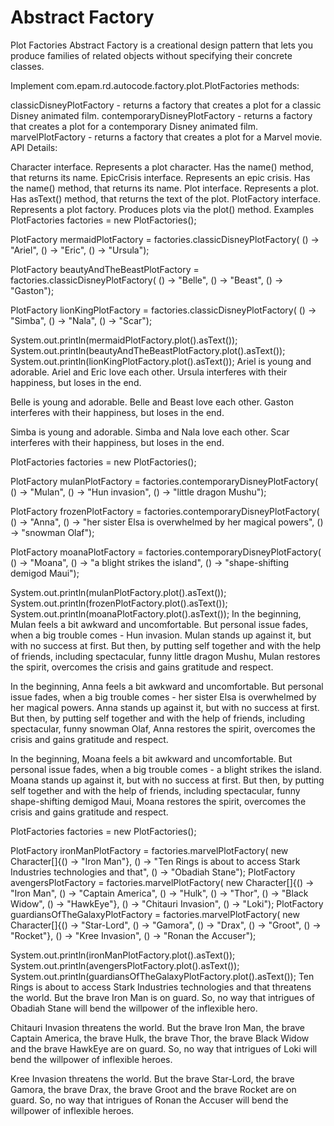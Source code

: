 # Abstract Factory 
Plot Factories
Abstract Factory is a creational design pattern that lets you produce families of related objects without specifying their concrete classes.

Implement com.epam.rd.autocode.factory.plot.PlotFactories methods:

classicDisneyPlotFactory - returns a factory that creates a plot for a classic Disney animated film.
contemporaryDisneyPlotFactory - returns a factory that creates a plot for a contemporary Disney animated film.
marvelPlotFactory - returns a factory that creates a plot for a Marvel movie.
API Details:

Character interface.
Represents a plot character. Has the name() method, that returns its name.
EpicCrisis interface.
Represents an epic crisis. Has the name() method, that returns its name.
Plot interface.
Represents a plot. Has asText() method, that returns the text of the plot.
PlotFactory interface.
Represents a plot factory. Produces plots via the plot() method.
Examples
PlotFactories factories = new PlotFactories();

PlotFactory mermaidPlotFactory = factories.classicDisneyPlotFactory(
() -> "Ariel",
() -> "Eric",
() -> "Ursula");

PlotFactory beautyAndTheBeastPlotFactory = factories.classicDisneyPlotFactory(
() -> "Belle",
() -> "Beast",
() -> "Gaston");

PlotFactory lionKingPlotFactory = factories.classicDisneyPlotFactory(
() -> "Simba",
() -> "Nala",
() -> "Scar");

System.out.println(mermaidPlotFactory.plot().asText());
System.out.println(beautyAndTheBeastPlotFactory.plot().asText());
System.out.println(lionKingPlotFactory.plot().asText());
Ariel is young and adorable. Ariel and Eric love each other. Ursula interferes with their happiness, but loses in the end.

Belle is young and adorable. Belle and Beast love each other. Gaston interferes with their happiness, but loses in the end.

Simba is young and adorable. Simba and Nala love each other. Scar interferes with their happiness, but loses in the end.

PlotFactories factories = new PlotFactories();

PlotFactory mulanPlotFactory = factories.contemporaryDisneyPlotFactory(
() -> "Mulan",
() -> "Hun invasion",
() -> "little dragon Mushu");

PlotFactory frozenPlotFactory = factories.contemporaryDisneyPlotFactory(
() -> "Anna",
() -> "her sister Elsa is overwhelmed by her magical powers",
() -> "snowman Olaf");

PlotFactory moanaPlotFactory = factories.contemporaryDisneyPlotFactory(
() -> "Moana",
() -> "a blight strikes the island",
() -> "shape-shifting demigod Maui");

System.out.println(mulanPlotFactory.plot().asText());
System.out.println(frozenPlotFactory.plot().asText());
System.out.println(moanaPlotFactory.plot().asText());
In the beginning, Mulan feels a bit awkward and uncomfortable. But personal issue fades, when a big trouble comes - Hun invasion. Mulan stands up against it, but with no success at first. But then, by putting self together and with the help of friends, including spectacular, funny little dragon Mushu, Mulan restores the spirit, overcomes the crisis and gains gratitude and respect.

In the beginning, Anna feels a bit awkward and uncomfortable. But personal issue fades, when a big trouble comes - her sister Elsa is overwhelmed by her magical powers. Anna stands up against it, but with no success at first. But then, by putting self together and with the help of friends, including spectacular, funny snowman Olaf, Anna restores the spirit, overcomes the crisis and gains gratitude and respect.

In the beginning, Moana feels a bit awkward and uncomfortable. But personal issue fades, when a big trouble comes - a blight strikes the island. Moana stands up against it, but with no success at first. But then, by putting self together and with the help of friends, including spectacular, funny shape-shifting demigod Maui, Moana restores the spirit, overcomes the crisis and gains gratitude and respect.

PlotFactories factories = new PlotFactories();

PlotFactory ironManPlotFactory = factories.marvelPlotFactory(
        new Character[]{() -> "Iron Man"},
        () -> "Ten Rings is about to access Stark Industries technologies and that",
        () -> "Obadiah Stane");
PlotFactory avengersPlotFactory = factories.marvelPlotFactory(
        new Character[]{() -> "Iron Man", () -> "Captain America", () -> "Hulk", () -> "Thor", () -> "Black Widow", () -> "HawkEye"},
        () -> "Chitauri Invasion",
        () -> "Loki");
PlotFactory guardiansOfTheGalaxyPlotFactory = factories.marvelPlotFactory(
        new Character[]{() -> "Star-Lord", () -> "Gamora", () -> "Drax", () -> "Groot", () -> "Rocket"},
        () -> "Kree Invasion",
        () -> "Ronan the Accuser");

System.out.println(ironManPlotFactory.plot().asText());
System.out.println(avengersPlotFactory.plot().asText());
System.out.println(guardiansOfTheGalaxyPlotFactory.plot().asText());
Ten Rings is about to access Stark Industries technologies and that threatens the world. But the brave Iron Man is on guard. So, no way that intrigues of Obadiah Stane will bend the willpower of the inflexible hero.

Chitauri Invasion threatens the world. But the brave Iron Man, the brave Captain America, the brave Hulk, the brave Thor, the brave Black Widow and the brave HawkEye are on guard. So, no way that intrigues of Loki will bend the willpower of inflexible heroes.

Kree Invasion threatens the world. But the brave Star-Lord, the brave Gamora, the brave Drax, the brave Groot and the brave Rocket are on guard. So, no way that intrigues of Ronan the Accuser will bend the willpower of inflexible heroes.
